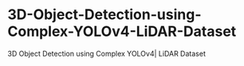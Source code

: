 # 3D-Object-Detection-using-Complex-YOLOv4-LiDAR-Dataset
3D Object Detection using Complex YOLOv4| LiDAR Dataset

